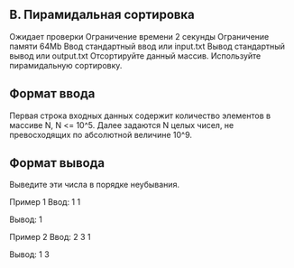 ## B. Пирамидальная сортировка
Ожидает проверки
Ограничение времени	2 секунды
Ограничение памяти	64Mb
Ввод	стандартный ввод или input.txt
Вывод	стандартный вывод или output.txt
Отсортируйте данный массив. Используйте пирамидальную сортировку.

## Формат ввода
Первая строка входных данных содержит количество элементов в массиве N, N <= 10^5. 
Далее задаются N целых чисел, не превосходящих по абсолютной величине 10^9.

## Формат вывода
Выведите эти числа в порядке неубывания.


Пример 1
Ввод:
1
1

Вывод:
1 


Пример 2
Ввод:
2
3 1

Вывод:
1 3 
